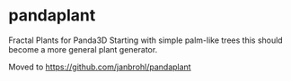 # pandaplant
Fractal Plants for Panda3D
Starting with simple palm-like trees this should become a more general plant generator.

Moved to https://github.com/janbrohl/pandaplant 
